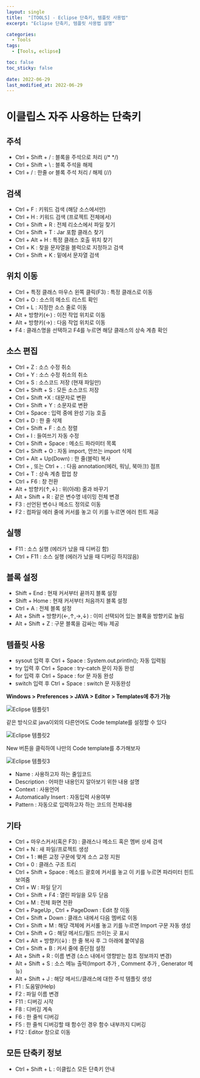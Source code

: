 ```yaml
---
layout: single
title:  "[TOOLS] - Eclipse 단축키, 템플릿 사용법"
excerpt: "Eclipse 단축키, 템플릿 사용법 설명"

categories:
  - Tools
tags:
  - [Tools, eclipse]

toc: false
toc_sticky: false
 
date: 2022-06-29
last_modified_at: 2022-06-29
---
```

#  이클립스 자주 사용하는 단축키 
## 주석
- Ctrl + Shift + / : 블록을 주석으로 처리 (/* */)
- Ctrl + Shift + \ : 블록 주석을 해제
- Ctrl + / : 한줄 or 블록 주석 처리 / 해제 (//)

## 검색
- Ctrl + F : 키워드 검색 (해당 소스에서만)
- Ctrl + H : 키워드 검색 (프로젝트 전체에서)
- Ctrl + Shift + R : 전체 리소스에서 파일 찾기
- Ctrl + Shift + T : Jar 포함 클래스 찾기
- Ctrl + Alt + H : 특정 클래스 호출 위치 찾기
- Ctrl + K : 찾을 문자열을 블럭으로 지정하고 검색
- Ctrl + Shift + K : 밑에서 문자열 검색

## 위치 이동
- Ctrl + 특정 클래스 마우스 왼쪽 클릭(F3) : 특정 클래스로 이동
- Ctrl + O : 소스의 메소드 리스트 확인
- Ctrl + L : 지정한 소스 줄로 이동
- Alt + 방향키(←) : 이전 작업 위치로 이동
- Alt + 방향키(→) : 다음 작업 위치로 이동
- F4 : 클래스명을 선택하고 F4를 누르면 해당 클래스의 상속 계층 확인

## 소스 편집
- Ctrl + Z : 소스 수정 취소
- Ctrl + Y : 소스 수정 취소의 취소
- Ctrl + S : 소스코드 저장 (현재 파일만)
- Ctrl + Shift + S : 모든 소스코드 저장
- Ctrl + Shift +X : 대문자로 변환
- Ctrl + Shift + Y : 소문자로 변환
- Ctrl + Space : 입력 중에 완성 기능 호출 
- Ctrl + D : 한 줄 삭제
- Ctrl + Shift + F : 소스 정렬
- Ctrl + I : 들여쓰기 자동 수정
- Ctrl + Shift + Space : 메소드 파라미터 목록
- Ctrl + Shift + O : 자동 import, 안쓰는 import 삭제
- Ctrl + Alt + Up(Down) : 한 줄(블럭) 복사
- Ctrl + , 또는 Ctrl + . : 다음 annotation(에러, 워닝, 북마크) 점프
- Ctrl + T : 상속 계층 팝업 창
- Ctrl + F6 : 창 전환
- Alt + 방향키(↑,↓) :  위(아래) 줄과 바꾸기
- Alt + Shift + R : 같은 변수명 네이밍 전체 변경
- F3 : 선언된 변수나  메소드 정의로 이동
- F2 : 컴파일 에러 줄에 커서를 놓고 이 키를 누르면 에러 힌트 제공

## 실행
- F11 : 소스 실행 (에러가 났을 때 디버깅 함)
- Ctrl + F11 : 소스 실행 (에러가 났을 때 디버깅 하지않음)

## 블록 설정
- Shift + End : 현재 커서부터 끝까지 블록 설정
- Shift + Home : 현재 커서부터 처음까지 블록 설정
- Ctrl + A : 전체 블록 설정
- Alt + Shift + 방향키(←,↑,→,↓) : 이미 선택되어 있는 블록을 방향키로 늘림
- Alt + Shift + Z : 구문 블록을 감싸는 메뉴 제공

## 템플릿 사용
- sysout 입력 후 Ctrl + Space :  System.out.println(); 자동 입력됨
- try 입력 후 Ctrl + Space : try-catch 문이 자동 완성
- for 입력 후 Ctrl + Space : for 문 자동 완성
- switch 입력 후 Ctrl + Space : switch 문 자동완성

**Windows > Preferences > JAVA > Editor > Templates에 추가 가능**

![Eclipse 템플릿1](./../../images/sr_web/eclipseTemplet01.png)

같은 방식으로 java이외의 다른언어도 Code template를 설정할 수 있다

![Eclipse 템플릿2](./../../images/sr_web/eclipseTemplet02.png)

New 버튼을 클릭하여 나만의 Code template를 추가해보자

![Eclipse 템플릿3](./../../images/sr_web/eclipseTemplet03.png)
- Name : 사용하고자 하는 줄임코드
- Description : 어떠한 내용인지 알아보기 위한 내용 설명
- Context : 사용언어
- Automatically Insert : 자동입력 사용여부
- Pattern : 자동으로 입력하고자 하는 코드의 전체내용

## 기타
- Ctrl + 마우스커서(혹은 F3) : 클래스나 메소드 혹은 멤버 상세 검색
- Ctrl + N : 새 파일/프로젝트 생성
- Ctrl + 1 : 빠른 교정 구문에 맞게 소스 교정 지원
- Ctrl + 0 : 클래스 구조 트리
- Ctrl + Shift + Space : 메소드 괄호에 커서를 놓고 이 키를 누르면 파라미터 힌트 보여줌
- Ctrl + W : 파일 닫기
- Ctrl + Shift + F4 : 열린 파일을 모두 닫음
- Ctrl + M : 전체 화면 전환
- Ctrl + PageUp , Ctrl + PageDown : Edit 창 이동
- Ctrl + Shift + Down : 클래스 내에서 다음 멤버로 이동
- Ctrl + Shift + M : 해당 객체에 커서롤 놓고 키를 누르면 Import 구문 자동 생성
- Ctrl + Shift + G : 해당 메서드/필드 쓰이는 곳 표시
- Ctrl + Alt + 방향키(↓) : 한 줄 복사 후 그 아래에 붙여넣음
- Ctrl + Shift + B : 커서 줄에 중단점 설정
- Alt + Shift + R : 이름 변경 (소스 내에서 영향받는 참조 정보까지 변경)
- Alt + Shift + S :  소스 메뉴 출력(Import 추가 , Comment 추가 , Generator 메뉴)
- Alt + Shift + J :  해당 메서드/클래스에 대한 주석 템플릿 생성
- F1 : 도움말(Help)
- F2 : 파일 이름 변경
- F11 : 디버깅 시작
- F8 : 디버깅 계속
- F6 : 한 줄씩 디버깅 
- F5 : 한 줄씩 디버깅할 때 함수인 경우 함수 내부까지 디버깅
- F12 : Editor 창으로 이동 
 
## 모든 단축키 정보
- Ctrl + Shift + L : 이클립스 모든 단축키 안내